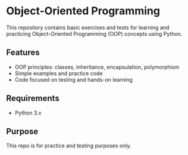 # Object-Oriented Programming

This repository contains basic exercises and tests for learning and practicing Object-Oriented Programming (OOP) concepts using Python.

## Features

- OOP principles: classes, inheritance, encapsulation, polymorphism
- Simple examples and practice code
- Code focused on testing and hands-on learning

## Requirements

- Python 3.x

## Purpose

This repo is for practice and testing purposes only.
```
